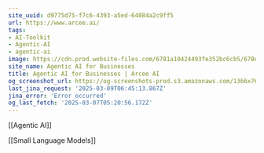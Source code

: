 ```yaml
---
site_uuid: d9775d75-f7c6-4393-a5ed-64084a2c9ff5
url: https://www.arcee.ai/
tags:
- AI-Toolkit
- Agentic-AI
- agentic-ai
image: https://cdn.prod.website-files.com/6781a10424493fe352bc6cb5/678e92f1a6d5d377d6d94b99_OG%20img.png
site_name: Agentic AI for Businesses
title: Agentic AI for Businesses | Arcee AI
og_screenshot_url: https://og-screenshots-prod.s3.amazonaws.com/1366x768/80/false/38cc33b6ef9c43bef156df7db5f4c71634b81699caa4be16003d09ea9829828b.jpeg
last_jina_request: '2025-03-09T06:45:13.867Z'
jina_error: 'Error occurred'
og_last_fetch: '2025-03-07T05:20:56.172Z'
---
```

[[Agentic AI]]

[[Small Language Models]]


